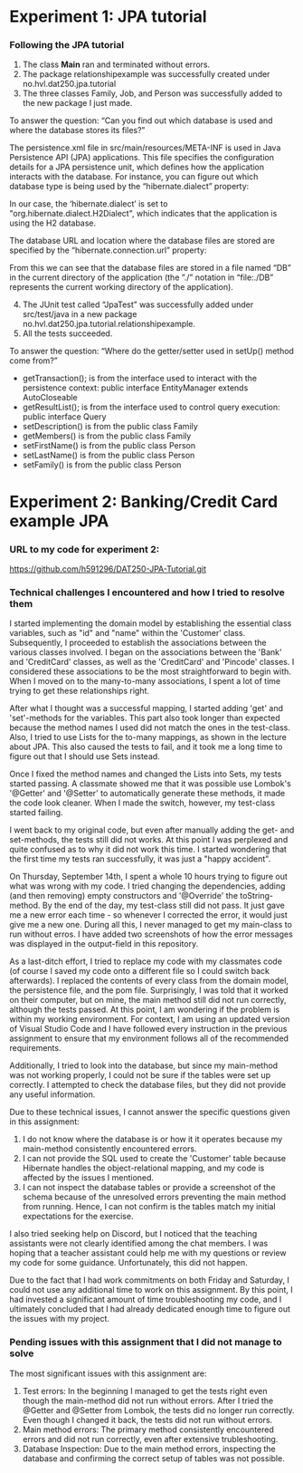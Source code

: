 # Experiment 1: JPA tutorial

### Following the JPA tutorial
1. The class ****Main**** ran and terminated without errors.
2. The package relationshipexample was successfully created under no.hvl.dat250.jpa.tutorial
3. The three classes Family, Job, and Person was successfully added to the new package I just made.

To answer the question: “Can you find out which database is used and where the database stores its files?”

The persistence.xml file in src/main/resources/META-INF is used in Java Persistence API (JPA) applications. This file specifies the configuration details for a JPA persistence unit, which defines how the application interacts with the database. For instance, you can figure out which database type is being used by the “hibernate.dialect” property:

<property name="hibernate.dialect" value="org.hibernate.dialect.H2Dialect"/>

In our case, the ‘hibernate.dialect’ is set to "org.hibernate.dialect.H2Dialect", which indicates that the application is using the H2 database.

The database URL and location where the database files are stored are specified by the “hibernate.connection.url” property:

<property name="hibernate.connection.url" value="jdbc:h2:file:./DB;DB_CLOSE_DELAY=-1"/>

From this we can see that the database files are stored in a file named “DB” in the current directory of the application (the ”./” notation in “file:./DB” represents the current working directory of the application).

4. The JUnit test called “JpaTest” was successfully added under src/test/java in a new package no.hvl.dat250.jpa.tutorial.relationshipexample.
5. All the tests succeeded.

To answer the question: “Where do the getter/setter used in setUp() method come from?”

- getTransaction(); is from the interface used to interact with the persistence context: public interface EntityManager extends AutoCloseable
- getResultList(); is from the interface used to control query execution: public interface Query
- setDescription() is from the public class Family
- getMembers() is from the public class Family
- setFirstName() is from the public class Person
- setLastName() is from the public class Person
- setFamily() is from the public class Person
    

# Experiment 2: Banking/Credit Card example JPA

### URL to my code for experiment 2:
https://github.com/h591296/DAT250-JPA-Tutorial.git

### Technical challenges I encountered and how I tried to resolve them

I started implementing the domain model by establishing the essential class variables, such as "id" and "name" within the 'Customer' class. Subsequently, I proceeded to establish the associations between the various classes involved. I began on the associations between the 'Bank' and 'CreditCard' classes, as well as the 'CreditCard' and 'Pincode' classes. I considered these associations to be the most straightforward to begin with. When I moved on to the many-to-many associations, I spent a lot of time trying to get these relationships right.

After what I thought was a successful mapping, I started adding 'get' and 'set'-methods for the variables. This part also took longer than expected because the method names I used did not match the ones in the test-class. Also, I tried to use Lists for the to-many mappings, as shown in the lecture about JPA. This also caused the tests to fail, and it took me a long time to figure out that I should use Sets instead.

Once I fixed the method names and changed the Lists into Sets, my tests started passing. A classmate showed me that it was possible use Lombok's '@Getter' and '@Setter' to automatically generate these methods, it made the code look cleaner. When I made the switch, however, my test-class started failing.

I went back to my original code, but even after manually adding the get- and set-methods, the tests still did not works. At this point I was perplexed and quite confused as to why it did not work this time. I started wondering that the first time my tests ran successfully, it was just a "happy accident".

On Thursday, September 14th, I spent a whole 10 hours trying to figure out what was wrong with my code. I tried changing the dependencies, adding (and then removing) empty constructors and '@Override' the toString-method. By the end of the day, my test-class still did not pass. It just gave me a new error each time - so whenever I corrected the error, it would just give me a new one. During all this, I never managed to get my main-class to run without erros. I have added two screenshots of how the error messages was displayed in the output-field in this repository.

As a last-ditch effort, I tried to replace my code with my classmates code (of course I saved my code onto a different file so I could switch back afterwards). I replaced the contents of every class from the domain model, the persistence file, and the pom file. Surprisingly, I was told that it worked on their computer, but on mine, the main method still did not run correctly, although the tests passed. At this point, I am wondering if the problem is within my working environment. For context, I am using an updated version of Visual Studio Code and I have followed every instruction in the previous assignment to ensure that my environment follows all of the recommended requirements.

Additionally, I tried to look into the database, but since my main-method was not working properly, I could not be sure if the tables were set up correctly. I attempted to check the database files, but they did not provide any useful information.

Due to these technical issues, I cannot answer the specific questions given in this assignment:

1. I do not know where the database is or how it it operates because my main-method consistently encountered errors.
2. I can not provide the SQL used to create the 'Customer' table because Hibernate handles the object-relational mapping, and my code is affected by the issues I mentioned.
3. I can not inspect the database tables or provide a screenshot of the schema because of the unresolved errors preventing the main method from running. Hence, I can not confirm is the tables match my initial expectations for the exercise.

I also tried seeking help on Discord, but I noticed that the teaching assistants were not clearly identified among the chat members. I was hoping that a teacher assistant could help me with my questions or review my code for some guidance. Unfortunately, this did not happen.

Due to the fact that I had work commitments on both Friday and Saturday, I could not use any additional time to work on this assignment. By this point, I had invested a significant amount of time troubleshooting my code, and I ultimately concluded that I had already dedicated enough time to figure out the issues with my project.

### Pending issues with this assignment that I did not manage to solve
The most significant issues with this assignment are:
1. Test errors: In the beginning I managed to get the tests right even though the main-method did not run without errors. After I tried the @Getter and @Setter from Lombok, the tests did no longer run correctly. Even though I changed it back, the tests did not run without errors. 
2. Main method errors: The primary method consistently encountered errors and did not run correctly, even after extensive trubleshooting.
3. Database Inspection: Due to the main method errors, inspecting the database and confirming the correct setup of tables was not possible. 
